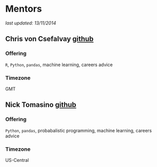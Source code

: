 # Mentors
_last updated: 13/11/2014_

## Chris von Csefalvay [github](http://www.github.com/chrisvoncsefalvay)

### Offering
`R`, `Python`, `pandas`, machine learning, careers advice

### Timezone
GMT
## Nick Tomasino [github](http://www.github.com/ntomasino)

### Offering
`Python`, `pandas`, probabalistic programming, machine learning, careers advice

### Timezone
US-Central 
